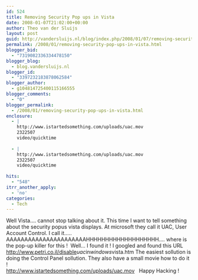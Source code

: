 ```yaml
---
id: 524
title: Removing Security Pop ups in Vista
date: 2008-01-07T21:02:00+00:00
author: Theo van der Sluijs
layout: post
guid: http://vandersluijs.nl/blog/index.php/2008/01/07/removing-security-pop-ups-in-vista/
permalink: /2008/01/removing-security-pop-ups-in-vista.html
blogger_bid:
  - "7319082336334478150"
blogger_blog:
  - blog.vandersluijs.nl
blogger_id:
  - "3397232183878062584"
blogger_author:
  - g104814725400115166555
blogger_comments:
  - "0"
blogger_permalink:
  - /2008/01/removing-security-pop-ups-in-vista.html
enclosure:
  - |
    http://www.istartedsomething.com/uploads/uac.mov
    2322507
    video/quicktime
    
  - |
    http://www.istartedsomething.com/uploads/uac.mov
    2322507
    video/quicktime
    
hits:
  - "548"
itrr_another_apply:
  - 'no'
categories:
  - Tech
---
```

Well Vista&#8230;. cannot stop talking about it. This time I want to tell something about the security popus vista displays. At microsoft they call it UAC, User Account Control. I call it&#8230;.. AAAAAAAAAAAAAAAAAAAAAAHHHHHHHHHHHHHHHHHHH&#8230;. where is the pop-up killer for this !  Well&#8230; I found it ! I googled and found this URL <a target="_blank" href="http://www.petri.co.il/disable_uac_in_windows_vista.htm">http://www.petri.co.il/disable<em>uac</em>in<em>windows</em>vista.htm</a> The easiest sollution is doing the Control Panel sollution. They also have a small movie how to do it !   
<a target="_blank" href="http://www.istartedsomething.com/uploads/uac.mov">http://www.istartedsomething.com/uploads/uac.mov</a>   Happy Hacking !    
<a name="more"></a>